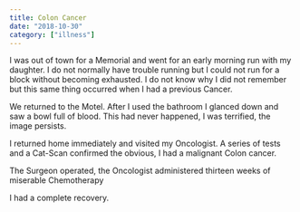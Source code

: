 ```yaml
---
title: Colon Cancer
date: "2018-10-30"
category: ["illness"]
---
```


I was out of town for a Memorial and went for an early morning run with my daughter.  I do not normally have trouble running but I could not run for a block without becoming exhausted.  I do not know why I did not remember but this same thing occurred when I had a previous Cancer.

We returned to the Motel.  After I used the bathroom I glanced down and saw a bowl full of blood.  This had never happened, I was terrified, the image persists.

I returned home immediately and visited my Oncologist.  A series of tests and a Cat-Scan confirmed the obvious, I had a malignant Colon cancer.

The Surgeon operated, the Oncologist administered thirteen weeks of miserable Chemotherapy

I had a complete recovery.
